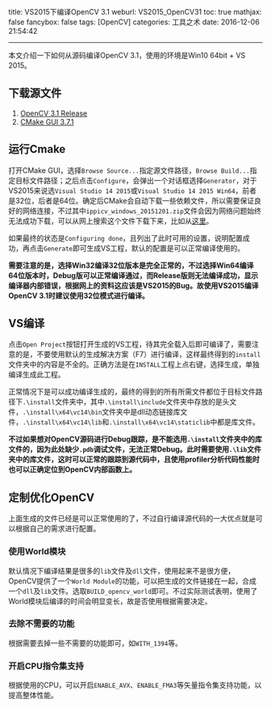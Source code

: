 title: VS2015下编译OpenCV 3.1
weburl: VS2015_OpenCV31
toc: true
mathjax: false
fancybox: false
tags: [OpenCV]
categories: 工具之术
date: 2016-12-06 21:54:42

---

本文介绍一下如何从源码编译OpenCV 3.1，使用的环境是Win10 64bit + VS 2015。

<!--more-->

## 下载源文件

1. [OpenCV 3.1 Release](https://github.com/opencv/opencv/releases)
2. [CMake GUI 3.7.1](https://cmake.org/download/)

## 运行Cmake

打开CMake GUI，选择`Browse Source...`指定源文件路径，`Browse Build...`指定目标文件路径；之后点击`Configure`，会弹出一个对话框选择`Generator`，对于VS2015来说选`Visual Studio 14 2015`或`Visual Studio 14 2015 Win64`，前者是32位，后者是64位。确定后CMake会自动下载一些依赖文件，所以需要保证良好的网络连接，不过其中`ippicv_windows_20151201.zip`文件会因为网络问题始终无法成功下载，可以从网上搜索这个文件下载下来，比如从[这里](https://pan.baidu.com/s/1o7efLdK)。

如果最终的状态是`Configuring done`，且列出了此时可用的设置，说明配置成功，再点击`Generate`即可生成VS工程，默认的配置是可以正常编译使用的。

**需要注意的是，选择Win32编译32位版本是完全正常的，不过选择Win64编译64位版本时，Debug版可以正常编译通过，而Release版则无法编译成功，显示编译器内部错误，根据网上的资料这应该是VS2015的Bug。故使用VS2015编译OpenCV 3.1时建议使用32位模式进行编译。**

## VS编译

点击`Open Project`按钮打开生成的VS工程，待其完全载入后即可编译了，需要注意的是，不要使用默认的生成解决方案（F7）进行编译，这样最终得到的`install`文件夹中的内容是不全的。正确方法是在`INSTALL`工程上点右键，选择生成，单独编译生成此工程。

正常情况下是可以成功编译生成的，最终的得到的所有所需文件都位于目标文件路径下`.\install`文件夹中，其中`.\install\include`文件夹中存放的是头文件，`.\install\x64\vc14\bin`文件夹中是dll动态链接库文件，`.\install\x64\vc14\lib`和`.\install\x64\vc14\staticlib`中都是库文件。

**不过如果想对OpenCV源码进行Debug跟踪，是不能选用`.\install`文件夹中的库文件的，因为此处缺少`.pdb`调试文件，无法正常Debug。此时需要使用`.\lib`文件夹中的库文件，这时可以正常的跟踪到源代码中，且使用profiler分析代码性能时也可以正确定位到OpenCV内部函数上。**

## 定制优化OpenCV

上面生成的文件已经是可以正常使用的了，不过自行编译源代码的一大优点就是可以根据自己的需求进行配置。

### 使用World模块

默认情况下编译结果是很多的`lib`文件及`dll`文件，使用起来不是很方便，OpenCV提供了一个`World Module`的功能，可以把生成的文件链接在一起，合成一个`dll`及`lib`文件。选取`BUILD_opencv_world`即可。不过实际测试表明，使用了World模块后编译的时间会明显变长，故是否使用根据需要决定。

### 去除不需要的功能

根据需要去掉一些不需要的功能即可，如`WITH_1394`等。

### 开启CPU指令集支持

根据使用的CPU，可以开启`ENABLE_AVX`、`ENABLE_FMA3`等矢量指令集支持功能，以提高整体性能。
